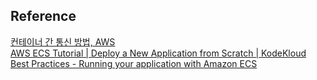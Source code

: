 ## Reference
[컨테이너 간 통신 방법, AWS](https://docs.aws.amazon.com/AmazonECS/latest/bestpracticesguide/networking-connecting-services.html)  
[AWS ECS Tutorial | Deploy a New Application from Scratch | KodeKloud](https://www.youtube.com/watch?v=esISkPlnxL0)  
[Best Practices - Running your application with Amazon ECS](https://docs.aws.amazon.com/AmazonECS/latest/bestpracticesguide/application.html)